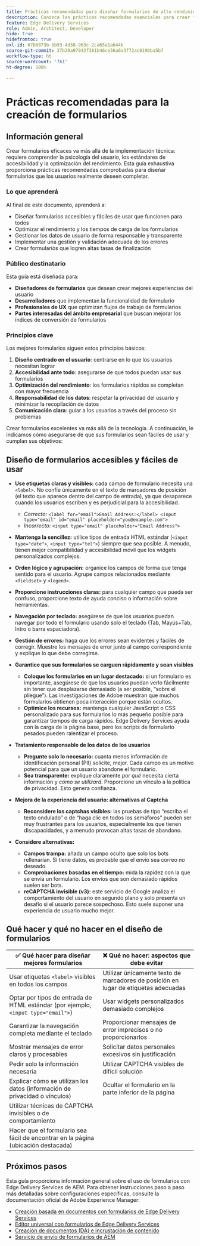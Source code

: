 ```yaml
---
title: Prácticas recomendadas para diseñar formularios de alto rendimiento
description: Conozca las prácticas recomendadas esenciales para crear formularios fáciles de usar, accesibles y de alto rendimiento con AEM Forms. Mejore la calidad de los datos, la experiencia del usuario y las tasas de éxito de envío.
feature: Edge Delivery Services
role: Admin, Architect, Developer
hide: true
hidefromtoc: true
exl-id: 67b6873b-bb93-4d38-963c-2ca65a1a644b
source-git-commit: 37b20a97942f381b46ce36a6a3f72ac019bba5b7
workflow-type: ht
source-wordcount: '761'
ht-degree: 100%

---
```


# Prácticas recomendadas para la creación de formularios

## Información general

Crear formularios eficaces va más allá de la implementación técnica: requiere comprender la psicología del usuario, los estándares de accesibilidad y la optimización del rendimiento. Esta guía exhaustiva proporciona prácticas recomendadas comprobadas para diseñar formularios que los usuarios realmente deseen completar.

### Lo que aprenderá

Al final de este documento, aprenderá a:

* Diseñar formularios accesibles y fáciles de usar que funcionen para todos
* Optimizar el rendimiento y los tiempos de carga de los formularios
* Gestionar los datos de usuario de forma responsable y transparente
* Implementar una gestión y validación adecuada de los errores
* Crear formularios que logren altas tasas de finalización

### Público destinatario

Esta guía está diseñada para:

* **Diseñadores de formularios** que desean crear mejores experiencias del usuario
* **Desarrolladores** que implementan la funcionalidad de formulario
* **Profesionales de UX** que optimizan flujos de trabajo de formularios
* **Partes interesadas del ámbito empresarial** que buscan mejorar los índices de conversión de formularios

### Principios clave

Los mejores formularios siguen estos principios básicos:

1. **Diseño centrado en el usuario**: centrarse en lo que los usuarios necesitan lograr
2. **Accesibilidad ante todo**: asegurarse de que todos puedan usar sus formularios
3. **Optimización del rendimiento**: los formularios rápidos se completan con mayor frecuencia
4. **Responsabilidad de los datos**: respetar la privacidad del usuario y minimizar la recopilación de datos
5. **Comunicación clara**: guiar a los usuarios a través del proceso sin problemas

Crear formularios excelentes va más allá de la tecnología. A continuación, le indicamos cómo asegurarse de que sus formularios sean fáciles de usar y cumplan sus objetivos:

## Diseño de formularios accesibles y fáciles de usar

* **Use etiquetas claras y visibles:** cada campo de formulario necesita una `<label>`. No confíe únicamente en el texto de marcadores de posición (el texto que aparece dentro del campo de entrada), ya que desaparece cuando los usuarios escriben y es perjudicial para la accesibilidad.
   * *Correcto:* `<label for="email">Email Address:</label> <input type="email" id="email" placeholder="you@example.com">`
   * *Incorrecto:* `<input type="email" placeholder="Email Address">`
* **Mantenga la sencillez:** utilice tipos de entrada HTML estándar (`<input type="date">`, `<input type="tel">`) siempre que sea posible. A menudo, tienen mejor compatibilidad y accesibilidad móvil que los widgets personalizados complejos.
* **Orden lógico y agrupación:** organice los campos de forma que tenga sentido para el usuario. Agrupe campos relacionados mediante `<fieldset>` y `<legend>`.
* **Proporcione instrucciones claras:** para cualquier campo que pueda ser confuso, proporcione texto de ayuda conciso o información sobre herramientas.
* **Navegación por teclado:** asegúrese de que los usuarios puedan navegar por todo el formulario usando solo el teclado (Tab, Mayús+Tab, Intro o barra espaciadora).
* **Gestión de errores:** haga que los errores sean evidentes y fáciles de corregir. Muestre los mensajes de error junto al campo correspondiente y explique lo que debe corregirse.

* **Garantice que sus formularios se carguen rápidamente y sean visibles**

   * **Coloque los formularios en un lugar destacado:** si un formulario es importante, asegúrese de que los usuarios puedan verlo fácilmente sin tener que desplazarse demasiado (a ser posible, “sobre el pliegue”). Las investigaciones de Adobe muestran que muchos formularios obtienen poca interacción porque están ocultos.
   * **Optimice los recursos:** mantenga cualquier JavaScript o CSS personalizado para sus formularios lo más pequeño posible para garantizar tiempos de carga rápidos. Edge Delivery Services ayuda con la carga de la página base, pero los scripts de formulario pesados pueden ralentizar el proceso.

* **Tratamiento responsable de los datos de los usuarios**
   * **Pregunte solo lo necesario:** cuanta menos información de identificación personal (PII) solicite, mejor. Cada campo es un motivo potencial para que un usuario abandone el formulario.
   * **Sea transparente:** explique claramente *por qué* necesita cierta información y *cómo se utilizará*. Proporcione un vínculo a la política de privacidad. Esto genera confianza.

* **Mejora de la experiencia del usuario: alternativas al Captcha**

   * **Reconsidere los captchas visibles:** las pruebas de tipo “escriba el texto ondulado” o de “haga clic en todos los semáforos” pueden ser muy frustrantes para los usuarios, especialmente los que tienen discapacidades, y a menudo provocan altas tasas de abandono.

* **Considere alternativas:**
   * **Campos trampa:** añada un campo oculto que solo los bots rellenarían. Si tiene datos, es probable que el envío sea correo no deseado.
   * **Comprobaciones basadas en el tiempo:** mida la rapidez con la que se envía un formulario. Los envíos que son demasiado rápidos suelen ser bots.
   * **reCAPTCHA invisible (v3):** este servicio de Google analiza el comportamiento del usuario en segundo plano y solo presenta un desafío si el usuario parece sospechoso. Esto suele suponer una experiencia de usuario mucho mejor.

## Qué hacer y qué no hacer en el diseño de formularios

| ✅ Qué hacer para diseñar mejores formularios | ❌ Qué no hacer: aspectos que debe evitar |
|----------------------------------------------------------------------|------------------------------------------------------------------|
| Usar etiquetas `<label>` visibles en todos los campos | Utilizar únicamente texto de marcadores de posición en lugar de etiquetas adecuadas |
| Optar por tipos de entrada de HTML estándar (por ejemplo, `<input type="email">`) | Usar widgets personalizados demasiado complejos |
| Garantizar la navegación completa mediante el teclado | Proporcionar mensajes de error imprecisos o no proporcionarlos |
| Mostrar mensajes de error claros y procesables | Solicitar datos personales excesivos sin justificación |
| Pedir solo la información necesaria | Utilizar CAPTCHA visibles de difícil solución |
| Explicar cómo se utilizan los datos (información de privacidad o vínculos) | Ocultar el formulario en la parte inferior de la página |
| Utilizar técnicas de CAPTCHA invisibles o de comportamiento |                                                                  |
| Hacer que el formulario sea fácil de encontrar en la página (ubicación destacada) |                                                                  |


## Próximos pasos

Esta guía proporciona información general sobre el uso de formularios con Edge Delivery Services de AEM. Para obtener instrucciones paso a paso más detalladas sobre configuraciones específicas, consulte la documentación oficial de Adobe Experience Manager:

* [Creación basada en documentos con formularios de Edge Delivery Services](/help/edge/docs/forms/tutorial.md)
* [Editor universal con formularios de Edge Delivery Services](/help/edge/docs/forms/universal-editor/overview-universal-editor-for-edge-delivery-services-for-forms.md)
* [Creación de documentos (DA) e incrustación de contenido](https://www.aem.live/developer/da-tutorial)
* [Servicio de envío de formularios de AEM](/help/edge/docs/forms/configure-submission-action-for-eds-forms.md)
